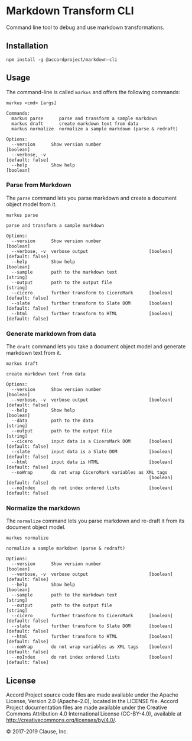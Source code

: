 # Markdown Transform CLI

Command line tool to debug and use markdown transformations.

## Installation

```
npm install -g @accordproject/markdown-cli
```

## Usage

The command-line is called `markus` and offers the following commands:

```
markus <cmd> [args]

Commands:
  markus parse      parse and transform a sample markdown
  markus draft      create markdown text from data
  markus normalize  normalize a sample markdown (parse & redraft)

Options:
  --version      Show version number                                   [boolean]
  --verbose, -v                                                 [default: false]
  --help         Show help                                             [boolean]
```

### Parse from Markdown

The `parse` command lets you parse markdown and create a document object model from it.

```
markus parse

parse and transform a sample markdown

Options:
  --version      Show version number                                   [boolean]
  --verbose, -v  verbose output                       [boolean] [default: false]
  --help         Show help                                             [boolean]
  --sample       path to the markdown text                              [string]
  --output       path to the output file                                [string]
  --cicero       further transform to CiceroMark      [boolean] [default: false]
  --slate        further transform to Slate DOM       [boolean] [default: false]
  --html         further transform to HTML            [boolean] [default: false]
```

### Generate markdown from data

The `draft` command lets you take a document object model and generate markdown text from it.

```
markus draft

create markdown text from data

Options:
  --version      Show version number                                   [boolean]
  --verbose, -v  verbose output                       [boolean] [default: false]
  --help         Show help                                             [boolean]
  --data         path to the data                                       [string]
  --output       path to the output file                                [string]
  --cicero       input data is a CiceroMark DOM       [boolean] [default: false]
  --slate        input data is a Slate DOM            [boolean] [default: false]
  --html         input data is HTML                   [boolean] [default: false]
  --noWrap       do not wrap CiceroMark variables as XML tags
                                                      [boolean] [default: false]
  --noIndex      do not index ordered lists           [boolean] [default: false]
```

### Normalize the markdown

The `normalize` command lets you parse markdown and re-draft it from its document object model.

```
markus normalize

normalize a sample markdown (parse & redraft)

Options:
  --version      Show version number                                   [boolean]
  --verbose, -v  verbose output                       [boolean] [default: false]
  --help         Show help                                             [boolean]
  --sample       path to the markdown text                              [string]
  --output       path to the output file                                [string]
  --cicero       further transform to CiceroMark      [boolean] [default: false]
  --slate        further transform to Slate DOM       [boolean] [default: false]
  --html         further transform to HTML            [boolean] [default: false]
  --noWrap       do not wrap variables as XML tags    [boolean] [default: false]
  --noIndex      do not index ordered lists           [boolean] [default: false]
```

## License <a name="license"></a>
Accord Project source code files are made available under the Apache License, Version 2.0 (Apache-2.0), located in the LICENSE file. Accord Project documentation files are made available under the Creative Commons Attribution 4.0 International License (CC-BY-4.0), available at http://creativecommons.org/licenses/by/4.0/.

© 2017-2019 Clause, Inc.
